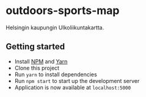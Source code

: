 # outdoors-sports-map

Helsingin kaupungin Ulkoliikuntakartta.

## Getting started

- Install [NPM](https://www.npmjs.com/) and [Yarn](https://yarnpkg.com)
- Clone this project
- Run `yarn` to install dependencies
- Run `npm start` to start up the development server
- Application is now available at `localhost:5000`
